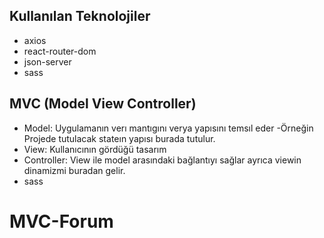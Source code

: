 <h2>Kullanılan Teknolojiler</h2>

<ul>
<li>axios</li>
<li>react-router-dom</li>
<li>json-server</li>
<li>sass</li>

</ul>


<h2>MVC (Model View Controller)</h2>

<ul>
<li>Model: Uygulamanın verı mantıgını verya yapısını temsıl eder
-Örneğin Projede tutulacak stateın yapısı burada tutulur.</li>
<li>View: Kullanıcının gördüğü tasarım</li>
<li>Controller: View ile model arasındaki bağlantıyı sağlar ayrıca viewin dinamizmi buradan gelir.</li>
<li>sass</li>

</ul>

# MVC-Forum
